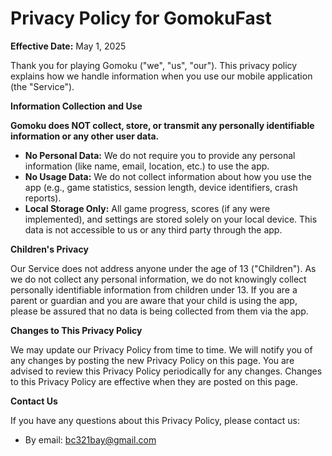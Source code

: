 # Privacy Policy for GomokuFast

**Effective Date:** May 1, 2025

Thank you for playing Gomoku ("we", "us", "our"). This privacy policy explains how we handle information when you use our mobile application (the "Service").

**Information Collection and Use**

**Gomoku does NOT collect, store, or transmit any personally identifiable information or any other user data.**

*   **No Personal Data:** We do not require you to provide any personal information (like name, email, location, etc.) to use the app.
*   **No Usage Data:** We do not collect information about how you use the app (e.g., game statistics, session length, device identifiers, crash reports).
*   **Local Storage Only:** All game progress, scores (if any were implemented), and settings are stored solely on your local device. This data is not accessible to us or any third party through the app.

**Children's Privacy**

Our Service does not address anyone under the age of 13 ("Children"). As we do not collect any personal information, we do not knowingly collect personally identifiable information from children under 13. If you are a parent or guardian and you are aware that your child is using the app, please be assured that no data is being collected from them via the app.

**Changes to This Privacy Policy**

We may update our Privacy Policy from time to time. We will notify you of any changes by posting the new Privacy Policy on this page. You are advised to review this Privacy Policy periodically for any changes. Changes to this Privacy Policy are effective when they are posted on this page.

**Contact Us**

If you have any questions about this Privacy Policy, please contact us:

*   By email: bc321bay@gmail.com

